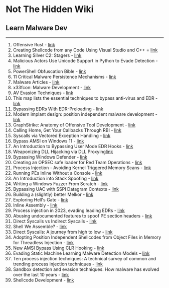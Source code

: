 # Not The Hidden Wiki

## Learn Malware Dev
-----

1. Offensive Rust - [link](https://github.com/trickster0/OffensiveRust)
2. Creating Shellcode from any Code Using Visual Studio and C++ = [link](https://www.codeproject.com/Articles/5304605/Creating-Shellcode-from-any-Code-Using-Visual-Stud)
3. Learning Silver C2: Stagers - [link](https://dominicbreuker.com/post/learning_sliver_c2_06_stagers_process_injection/)
4. Malicious Actors Use Unicode Support in Python to Evade Detection - [link](https://blog.phylum.io/malicious-actors-use-unicode-support-in-python-to-evade-detection)
5. PowerShell Obfuscation Bible - [link](https://github.com/t3l3machus/PowerShell-Obfuscation-Bible)
6. 11 Critical Malware Persistence Mechanisms - [link](https://tech-zealots.com/malware-analysis/malware-persistence-mechanisms/)
7. Malware Articles - [link](https://cocomelonc.github.io/)
8. x33fcon: Malware Development - [link](https://www.x33fcon.com/slides/x33fcon20_Pawel_Kordos,_Patryk_Czeczko_-_Malware_techniques_from_aggressor%27s_perspective.pdf) 
9. AV Evasion Techniques - [link](https://karol-mazurek95.medium.com/av-evasion-techniques-aa0742d806db?sk=v2%2Ff28320e5-7b74-454d-afd6-997ca98237e1)
10. This map lists the essential techniques to bypass anti-virus and EDR - [link](https://github.com/matro7sh/BypassAV)
11. Bypassing EDRs With EDR-Preloading - [link](https://malwaretech.com/2024/02/bypassing-edrs-with-edr-preload.html)
12. Modern implant design: position independent malware development - [link](https://5pider.net/blog/2024/01/27/modern-shellcode-implant-design/)
13. GraphStrike: Anatomy of Offensive Tool Development - [link](https://redsiege.com/blog/2024/01/graphstrike-developer/)
14. Calling Home, Get Your Callbacks Through RBI - [link](https://posts.specterops.io/calling-home-get-your-callbacks-through-rbi-50633a233999)
15. Syscalls via Vectored Exception Handling - [link](https://redops.at/en/blog/syscalls-via-vectored-exception-handling)
16. Bypass AMSI on Windows 11 - [link](https://gustavshen.medium.com/bypass-amsi-on-windows-11-75d231b2cac6)
17. An Introduction to Bypassing User Mode EDR Hooks - [link](https://malwaretech.com/2023/12/an-introduction-to-bypassing-user-mode-edr-hooks.html)
18. Weaponizing DLL Hijacking via DLL Proxying[link](https://lsecqt.github.io/Red-Teaming-Army/malware-development/weaponizing-dll-hijacking-via-dll-proxying/)
19. Bypassing Windows Defender - [link](https://0xstarlight.github.io/posts/Bypassing-Windows-Defender/)
20. Creating an OPSEC safe loader for Red Team Operations - [link](https://labs.nettitude.com/blog/creating-an-opsec-safe-loader-for-red-team-operations/)
21. Process Injection - Avoiding Kernel Triggered Memory Scans - [link](https://www.r-tec.net/r-tec-blog-process-injection-avoiding-kernel-triggered-memory-scans.html)
22. Running PEs Inline Without a Console - [link](https://www.coresecurity.com/core-labs/articles/running-pes-inline-without-console)
23. An Introduction into Stack Spoofing - [link](https://dtsec.us/2023-09-15-StackSpoofin/)
24. Writing a Windows Fuzzer From Scratch - [link](https://www.legacyy.xyz/vr/windows/2023/10/23/writing-a-windows-fuzzer-from-scratch.html)
25. Bypassing UAC with SSPI Datagram Contexts - [link](https://splintercod3.blogspot.com/p/bypassing-uac-with-sspi-datagram.html?m=1)
26. Building a (slightly) better Melkor - [link](https://rastamouse.me/building-a-slightly-better-melkor/)
27. Exploring Hell's Gate - [link](https://redops.at/en/blog/exploring-hells-gate)
28. Inline Assembly - [link](https://blog.malicious.group/inline-assembly/)
29. Process injection in 2023, evading leading EDRs - [link](https://vanmieghem.io/process-injection-evading-edr-in-2023/)
30. Abusing undocumented features to spoof PE section headers - [link](https://secret.club/2023/06/05/spoof-pe-sections.html)
31. Direct Syscalls vs Indirect Syscalls - [link](https://redops.at/en/blog/direct-syscalls-vs-indirect-syscalls)
32. Shell We Assemble? - [link](https://redops.at/en/blog/shell-we-assemble-unleashing-x86-inline-assembly-for-shellcode-execution)
33. Direct Syscalls: A journey from high to low - [link](https://redops.at/en/blog/direct-syscalls-a-journey-from-high-to-low)
34. Adopting Position Independent Shellcodes from Object Files in Memory for Threadless Injection - [link](https://snovvcrash.rocks/2023/02/14/pic-generation-for-threadless-injection.html)
35. New AMSI Bypass Using CLR Hooking - [link](https://practicalsecurityanalytics.com/new-amsi-bypass-using-clr-hooking/)
36. Evading Static Machine Learning Malware Detection Models – [link](https://blog.compass-security.com/2020/10/evading-static-machine-learning-malware-detection-models-the-black-box-approach/)
37. Ten process injection techniques: A technical survey of common and trending process injection techniques - [link](https://www.elastic.co/pt/blog/ten-process-injection-techniques-technical-survey-common-and-trending-process)
38. Sandbox detection and evasion techniques. How malware has evolved over the last 10 years - [link](https://www.ptsecurity.com/ww-en/analytics/antisandbox-techniques/)
39. Shellcode Development - [link](https://drive.google.com/file/d/1R3ZTFerBaBSfnS0rP_r2d8xH2p-n3kdt/view)
